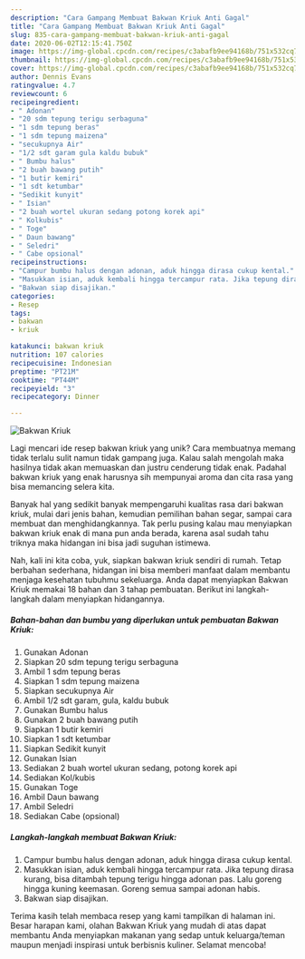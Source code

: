 ```yaml
---
description: "Cara Gampang Membuat Bakwan Kriuk Anti Gagal"
title: "Cara Gampang Membuat Bakwan Kriuk Anti Gagal"
slug: 835-cara-gampang-membuat-bakwan-kriuk-anti-gagal
date: 2020-06-02T12:15:41.750Z
image: https://img-global.cpcdn.com/recipes/c3abafb9ee94168b/751x532cq70/bakwan-kriuk-foto-resep-utama.jpg
thumbnail: https://img-global.cpcdn.com/recipes/c3abafb9ee94168b/751x532cq70/bakwan-kriuk-foto-resep-utama.jpg
cover: https://img-global.cpcdn.com/recipes/c3abafb9ee94168b/751x532cq70/bakwan-kriuk-foto-resep-utama.jpg
author: Dennis Evans
ratingvalue: 4.7
reviewcount: 6
recipeingredient:
- " Adonan"
- "20 sdm tepung terigu serbaguna"
- "1 sdm tepung beras"
- "1 sdm tepung maizena"
- "secukupnya Air"
- "1/2 sdt garam gula kaldu bubuk"
- " Bumbu halus"
- "2 buah bawang putih"
- "1 butir kemiri"
- "1 sdt ketumbar"
- "Sedikit kunyit"
- " Isian"
- "2 buah wortel ukuran sedang potong korek api"
- " Kolkubis"
- " Toge"
- " Daun bawang"
- " Seledri"
- " Cabe opsional"
recipeinstructions:
- "Campur bumbu halus dengan adonan, aduk hingga dirasa cukup kental."
- "Masukkan isian, aduk kembali hingga tercampur rata. Jika tepung dirasa kurang, bisa ditambah tepung terigu hingga adonan pas. Lalu goreng hingga kuning keemasan. Goreng semua sampai adonan habis."
- "Bakwan siap disajikan."
categories:
- Resep
tags:
- bakwan
- kriuk

katakunci: bakwan kriuk 
nutrition: 107 calories
recipecuisine: Indonesian
preptime: "PT21M"
cooktime: "PT44M"
recipeyield: "3"
recipecategory: Dinner

---
```



![Bakwan Kriuk](https://img-global.cpcdn.com/recipes/c3abafb9ee94168b/751x532cq70/bakwan-kriuk-foto-resep-utama.jpg)

Lagi mencari ide resep bakwan kriuk yang unik? Cara membuatnya memang tidak terlalu sulit namun tidak gampang juga. Kalau salah mengolah maka hasilnya tidak akan memuaskan dan justru cenderung tidak enak. Padahal bakwan kriuk yang enak harusnya sih mempunyai aroma dan cita rasa yang bisa memancing selera kita.

Banyak hal yang sedikit banyak mempengaruhi kualitas rasa dari bakwan kriuk, mulai dari jenis bahan, kemudian pemilihan bahan segar, sampai cara membuat dan menghidangkannya. Tak perlu pusing kalau mau menyiapkan bakwan kriuk enak di mana pun anda berada, karena asal sudah tahu triknya maka hidangan ini bisa jadi suguhan istimewa.




Nah, kali ini kita coba, yuk, siapkan bakwan kriuk sendiri di rumah. Tetap berbahan sederhana, hidangan ini bisa memberi manfaat dalam membantu menjaga kesehatan tubuhmu sekeluarga. Anda dapat menyiapkan Bakwan Kriuk memakai 18 bahan dan 3 tahap pembuatan. Berikut ini langkah-langkah dalam menyiapkan hidangannya.

<!--inarticleads1-->

##### Bahan-bahan dan bumbu yang diperlukan untuk pembuatan Bakwan Kriuk:

1. Gunakan  Adonan
1. Siapkan 20 sdm tepung terigu serbaguna
1. Ambil 1 sdm tepung beras
1. Siapkan 1 sdm tepung maizena
1. Siapkan secukupnya Air
1. Ambil 1/2 sdt garam, gula, kaldu bubuk
1. Gunakan  Bumbu halus
1. Gunakan 2 buah bawang putih
1. Siapkan 1 butir kemiri
1. Siapkan 1 sdt ketumbar
1. Siapkan Sedikit kunyit
1. Gunakan  Isian
1. Sediakan 2 buah wortel ukuran sedang, potong korek api
1. Sediakan  Kol/kubis
1. Gunakan  Toge
1. Ambil  Daun bawang
1. Ambil  Seledri
1. Sediakan  Cabe (opsional)




<!--inarticleads2-->

##### Langkah-langkah membuat Bakwan Kriuk:

1. Campur bumbu halus dengan adonan, aduk hingga dirasa cukup kental.
1. Masukkan isian, aduk kembali hingga tercampur rata. Jika tepung dirasa kurang, bisa ditambah tepung terigu hingga adonan pas. Lalu goreng hingga kuning keemasan. Goreng semua sampai adonan habis.
1. Bakwan siap disajikan.




Terima kasih telah membaca resep yang kami tampilkan di halaman ini. Besar harapan kami, olahan Bakwan Kriuk yang mudah di atas dapat membantu Anda menyiapkan makanan yang sedap untuk keluarga/teman maupun menjadi inspirasi untuk berbisnis kuliner. Selamat mencoba!
